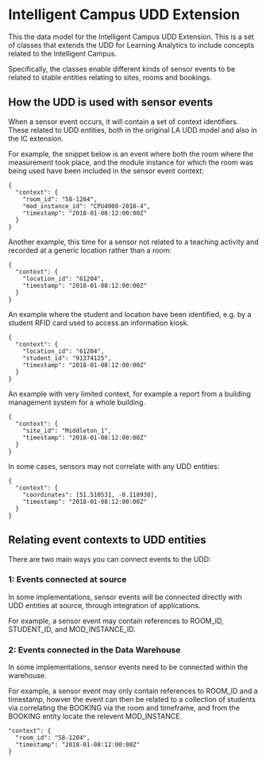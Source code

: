 # Intelligent Campus UDD Extension

This the data model for the Intelligent Campus UDD Extension. This is a set of classes that extends the UDD for Learning Analytics 
to include concepts related to the Intelligent Campus.

Specifically, the classes enable different kinds of sensor events to be related to stable entities relating to sites, rooms and bookings.

## How the UDD is used with sensor events

When a sensor event occurs, it will contain a set of context identifiers. These related to UDD entities, both in the original LA UDD model and also in the IC extension. 

For example, the snippet below is an event where both the room where the measurement took place, and the module instance for which
the room was being used have been included in the sensor event context:

~~~~
{
  "context": {
    "room_id": "58-1204",
    "mod_instance_id": "CPU4000-2018-4",
    "timestamp": "2018-01-08:12:00:00Z"
  }
}
~~~~

Another example, this time for a sensor not related to a teaching activity and recorded at a generic location rather than a room:

~~~~
{
  "context": {
    "location_id": "61204",
    "timestamp": "2018-01-08:12:00:00Z"
  }
}
~~~~

An example where the student and location have been identified, e.g. by a student RFID card used to access an information kiosk.

~~~~
{
  "context": {
    "location_id": "61204",
    "student_id": "91374125",
    "timestamp": "2018-01-08:12:00:00Z"
  }
}
~~~~

An example with very limited context, for example a report from a building management system for a whole building.

~~~~
{
  "context": {
    "site_id": "Middleton_1",
    "timestamp": "2018-01-08:12:00:00Z"
  }
}
~~~~

In some cases, sensors may not correlate with any UDD entities:

~~~~
{
  "context": {
    "coordinates": [51.510531, -0.118930],
    "timestamp": "2018-01-08:12:00:00Z"
  }
}
~~~~

## Relating event contexts to UDD entities

There are two main ways you can connect events to the UDD:

### 1: Events connected at source

In some implementations, sensor events will be connected directly with UDD entities at source, through integration of applications.

For example, a sensor event may contain references to ROOM_ID, STUDENT_ID, and MOD_INSTANCE_ID.

### 2: Events connected in the Data Warehouse

In some implementations, sensor events need to be connected within the warehouse.

For example, a sensor event may only contain references to ROOM_ID and a timestamp, 
howver the event can then be related to a collection of students via correlating the BOOKING via the room and timeframe, and 
from the BOOKING entity locate the relevent MOD_INSTANCE.

~~~~
"context": {
  "room_id": "58-1204",
  "timestamp": "2018-01-08:12:00:00Z"
}
~~~~

